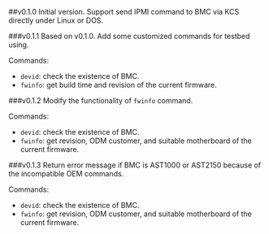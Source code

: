 ##v0.1.0
Initial version. Support send IPMI command to BMC via KCS directly under Linux or DOS.

###v0.1.1
Based on v0.1.0. Add some customized commands for testbed using.

Commands: 
* `devid`:  check the existence of BMC.
* `fwinfo`: get build time and revision of the current firmware. 

###v0.1.2
Modify the functionality of `fwinfo` command.

Commands: 
* `devid`:  check the existence of BMC.
* `fwinfo`: get revision, ODM customer, and suitable motherboard of the current firmware. 

###v0.1.3
Return error message if BMC is AST1000 or AST2150 because of the incompatible OEM commands.

Commands: 
* `devid`:  check the existence of BMC.
* `fwinfo`: get revision, ODM customer, and suitable motherboard of the current firmware. 
